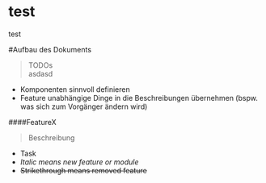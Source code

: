 test
====

test

#Aufbau des Dokuments
> TODOs  
> asdasd
- Komponenten sinnvoll definieren
- Feature unabhängige Dinge in die Beschreibungen übernehmen (bspw. was sich zum Vorgänger ändern wird)


####FeatureX
> Beschreibung  
- Task
- *Italic means new feature or module*
- ~~Strikethrough means removed feature~~
